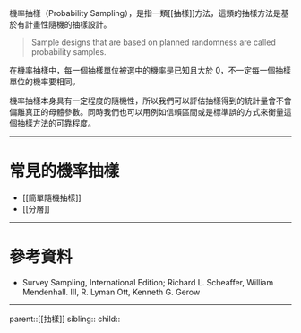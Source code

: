 機率抽樣（Probability Sampling），是指一類[[抽樣]]方法，這類的抽樣方法是基於有計畫性隨機的抽樣設計。

>Sample designs that are based on planned randomness are called probability samples.

在機率抽樣中，每一個抽樣單位被選中的機率是已知且大於 0，不一定每一個抽樣單位的機率要相同。

機率抽樣本身具有一定程度的隨機性，所以我們可以評估抽樣得到的統計量會不會偏離真正的母體參數。同時我們也可以用例如信賴區間或是標準誤的方式來衡量這個抽樣方法的可靠程度。
- - -
# 常見的機率抽樣
- [[簡單隨機抽樣]]
- [[分層]]
- - -
# 參考資料
- Survey Sampling, International Edition; Richard L. Scheaffer, William Mendenhall. III, R. Lyman Ott, Kenneth G. Gerow
- - -
parent::[[抽樣]]
sibling::
child::